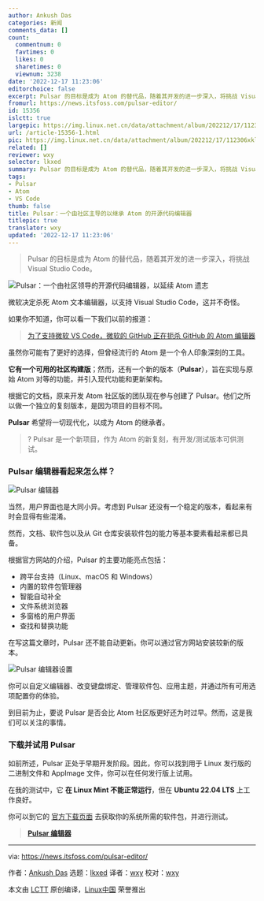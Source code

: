 ```yaml
---
author: Ankush Das
categories: 新闻
comments_data: []
count:
  commentnum: 0
  favtimes: 0
  likes: 0
  sharetimes: 0
  viewnum: 3238
date: '2022-12-17 11:23:06'
editorchoice: false
excerpt: Pulsar 的目标是成为 Atom 的替代品，随着其开发的进一步深入，将挑战 Visual Studio Code。
fromurl: https://news.itsfoss.com/pulsar-editor/
id: 15356
islctt: true
largepic: https://img.linux.net.cn/data/attachment/album/202212/17/112306xklvlwp3dyy0sp3k.png
url: /article-15356-1.html
pic: https://img.linux.net.cn/data/attachment/album/202212/17/112306xklvlwp3dyy0sp3k.png.thumb.jpg
related: []
reviewer: wxy
selector: lkxed
summary: Pulsar 的目标是成为 Atom 的替代品，随着其开发的进一步深入，将挑战 Visual Studio Code。
tags:
- Pulsar
- Atom
- VS Code
thumb: false
title: Pulsar：一个由社区主导的以继承 Atom 的开源代码编辑器
titlepic: true
translator: wxy
updated: '2022-12-17 11:23:06'
---
```



> 
> Pulsar 的目标是成为 Atom 的替代品，随着其开发的进一步深入，将挑战 Visual Studio Code。
> 
> 
> 


![Pulsar：一个由社区领导的开源代码编辑器，以延续 Atom 遗志](/data/attachment/album/202212/17/112306xklvlwp3dyy0sp3k.png)


微软决定杀死 Atom 文本编辑器，以支持 Visual Studio Code，这并不奇怪。


如果你不知道，你可以看一下我们以前的报道：



> 
> [为了支持微软 VS Code，微软的 GitHub 正在扼杀 GitHub 的 Atom 编辑器](https://news.itsfoss.com/atom-being-discontinued/)
> 
> 
> 


虽然你可能有了更好的选择，但曾经流行的 Atom 是一个令人印象深刻的工具。


**它有一个可用的社区构建版**；然而，还有一个新的版本（**Pulsar**），旨在实现与原始 Atom 对等的功能，并引入现代功能和更新架构。


根据它的文档，原来开发 Atom 社区版的团队现在参与创建了 Pulsar。他们之所以做一个独立的复刻版本，是因为项目的目标不同。


**Pulsar** 希望将一切现代化，以成为 Atom 的继承者。



> 
> ? Pulsar 是一个新项目，作为 Atom 的新复刻，有开发/测试版本可供测试。
> 
> 
> 


### Pulsar 编辑器看起来怎么样？


![Pulsar 编辑器](/data/attachment/album/202212/17/112307o5fc7cgfhftsfypg.png)


当然，用户界面也是大同小异。考虑到 Pulsar 还没有一个稳定的版本，看起来有时会显得有些混淆。


然而，文档、软件包以及从 Git 仓库安装软件包的能力等基本要素看起来都已具备。


根据官方网站的介绍，Pulsar 的主要功能亮点包括：


* 跨平台支持（Linux、macOS 和 Windows）
* 内置的软件包管理器
* 智能自动补全
* 文件系统浏览器
* 多窗格的用户界面
* 查找和替换功能


在写这篇文章时，Pulsar 还不能自动更新。你可以通过官方网站安装较新的版本。


![Pulsar 编辑器设置](/data/attachment/album/202212/17/112309zwfk7rrola70zlp0.png)


你可以自定义编辑器、改变键盘绑定、管理软件包、应用主题，并通过所有可用选项配置你的体验。


到目前为止，要说 Pulsar 是否会比 Atom 社区版更好还为时过早。然而，这是我们可以关注的事情。


### 下载并试用 Pulsar


如前所述，Pulsar 正处于早期开发阶段。因此，你可以找到用于 Linux 发行版的二进制文件和 AppImage 文件，你可以在任何发行版上试用。


在我的测试中，它 **在 Linux Mint 不能正常运行**，但在 **Ubuntu 22.04 LTS** 上工作良好。


你可以到它的 [官方下载页面](https://pulsar-edit.dev/download.html#releases) 去获取你的系统所需的软件包，并进行测试。



> 
> **[Pulsar 编辑器](https://pulsar-edit.dev/download.html#releases)**
> 
> 
> 




---


via: <https://news.itsfoss.com/pulsar-editor/>


作者：[Ankush Das](https://news.itsfoss.com/author/ankush/) 选题：[lkxed](https://github.com/lkxed) 译者：[wxy](https://github.com/wxy) 校对：[wxy](https://github.com/wxy)


本文由 [LCTT](https://github.com/LCTT/TranslateProject) 原创编译，[Linux中国](https://linux.cn/) 荣誉推出